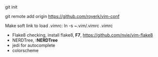 git init

git remote add origin https://github.com/royerk/vim-conf

Make soft link to load .vimrc: ln -s ~.vim/.vimrc .vimrc

- Flake8 checking, install flake8, **F7**, https://github.com/nvie/vim-flake8
- NERDTree, **:NERDTree**
- jedi for autocomplete
- colorscheme



